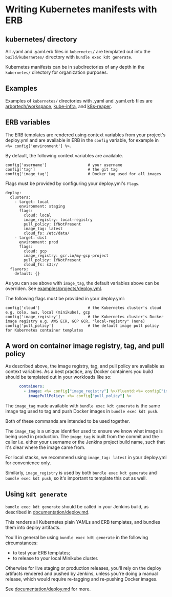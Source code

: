# Writing Kubernetes manifests with ERB

## kubernetes/ directory
All .yaml and .yaml.erb files in `kubernetes/` are templated out into the
`build/kubernetes/` directory with `bundle exec kdt generate`.

Kubernetes manifests can be in subdirectories of any depth in the
`kubernetes/` directory for organization purposes.

## Examples

Examples of `kubernetes/` directories with .yaml and .yaml.erb files are
[arbortech/workspace](https://git.***REMOVED***/arbortech/workspace),
[kube-infra](https://git.***REMOVED***/OpsRepos/kube-infra), and
[k8s-reaper](https://git.***REMOVED***/OpsRepos/k8s-reaper).

## ERB variables

The ERB templates are rendered using context variables from your project's
deploy.yml and are available in ERB in the `config` variable, for example in
`<%= config['environment'] %>`.

By default, the following context variables are available.

```
config['username']                  # your username
config['tag']                       # the git tag
config['image_tag']                 # Docker tag used for all images
```

Flags must be provided by configuring your deploy.yml's `flags`.

```
deploy:
  clusters:
    - target: local
      environment: staging
      flags:
        cloud: local
        image_registry: local-registry
        pull_policy: IfNotPresent
        image_tag: latest
        cloud_fs: /etc/data/
    - target: dist
      environment: prod
      flags:
        cloud: gcp
        image_registry: gcr.io/my-gcp-project
        pull_policy: IfNotPresent
        cloud_fs: s3://
  flavors:
    default: {}
```

As you can see above with `image_tag`, the default variables above can be
overriden. See [examples/projects/deploy.yml](../examples/project/deploy.yml).

The following flags must be provided in your deploy.yml:

```
config['cloud']                     # the Kubernetes cluster's cloud e.g. colo, aws, local (minikube), gcp
config['image_registry']            # the Kubernetes cluster's Docker image registry e.g. AWS ECR, GCP GCR, "local-registry" (none)
config['pull_policy']               # the default image pull policy for Kubernetes container templates
```

## A word on container image registry, tag, and pull policy

As described above, the image registry, tag, and pull policy are available as
context variables. As a best practice, any Docker containers you build
should be templated out in your workloads like so:

```yaml
      containers:
        - image: <%= config["image_registry"] %>/fluentd:<%= config["image_tag"] %>
          imagePullPolicy: <%= config["pull_policy"] %>
```

The `image_tag` made available with `bundle exec kdt generate`
is the same image tag used to tag and push Docker images in
`bundle exec kdt push`.

Both of these commands are intended to be used together.

The `image_tag` is a unique identifier used to ensure we know what image is
being used in production. The `image_tag` is built from the commit and the
caller i.e. either your username or the Jenkins project build name, such
that it's clear where the image came from.

For local stacks, we recommend using `image_tag: latest` in your
deploy.yml for convenience only.

Similarly, `image_registry` is used by both `bundle exec kdt generate`
and `bundle exec kdt push`, so it's important to template this out
as well.

## Using `kdt generate`

`bundle exec kdt generate` should be called in your Jenkins build,
as described in [documentation/deploy.md](deploy.md).

This renders all Kubernetes plain YAMLs and ERB templates, and bundles them into
deploy artifacts.

You'll in general be using `bundle exec kdt generate` in the following
circumstances:
- to test your ERB templates;
- to release to your local Minikube cluster.

Otherwise for live staging or production releases, you'll rely on the deploy
artifacts rendered and pushed by Jenkins, unless you're doing a manual release,
which would require re-tagging and re-pushing Docker images.

See [documentation/deploy.md](deploy.md) for more.
